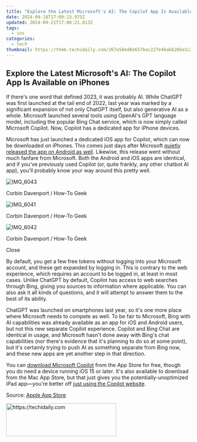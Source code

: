 ```yaml
---
title: "Explore the Latest Microsoft's AI: The Copilot App Is Available on iPhones"
date: 2024-09-18T17:09:23.975Z
updated: 2024-09-21T17:08:21.813Z
tags:
  - ios
categories:
  - tech
thumbnail: https://thmb.techidaily.com/267e58ed8e657bec227e46ab620be1c2e14c4f8b57ea6339fec6ad11dc29f884.jpg
---
```


## Explore the Latest Microsoft's AI: The Copilot App Is Available on iPhones

If there's one word that defined 2023, it was probably AI. While ChatGPT was first launched at the tail end of 2022, last year was marked by a significant expansion of not only ChatGPT itself, but also generative AI as a whole. Microsoft launched several tools using OpenAI's GPT language model, including the popular Bing Chat service, which is now simply called Microsoft Copilot. Now, Copilot has a dedicated app for iPhone devices.

 Microsoft has just launched a dedicated iOS app for Copilot, which can now be downloaded on iPhones. This comes just days after Microsoft [quietly released the app on Android as well](https://screen-mirror.techidaily.com/how-to-mirror-pc-screen-to-nokia-c12-plus-phones-drfone-by-drfone-android/). Likewise, this release went without much fanfare from Microsoft. Both the Android and iOS apps are identical, and if you've previously used Copilot (or, quite frankly, any other chatbot AI app), you'll probably know your way around this pretty well.

![IMG_6043](https://static1.howtogeekimages.com/wordpress/wp-content/uploads/2024/01/img_6043.png) 

Corbin Davenport / How-To Geek

![IMG_6041](https://static1.howtogeekimages.com/wordpress/wp-content/uploads/2024/01/img_6041.png) 

Corbin Davenport / How-To Geek

![IMG_6042](https://static1.howtogeekimages.com/wordpress/wp-content/uploads/2024/01/img_6042.png) 

Corbin Davenport / How-To Geek

Close 

 By default, you get a few free tokens without logging into your Microsoft account, and these get expanded by logging in. This is contrary to the web experience, which requires an account to be logged in, at least in most cases. Unlike ChatGPT by default, Copilot has access to web searches through Bing, giving you sources to information where applicable. You can also ask it all kinds of questions, and it will attempt to answer them to the best of its ability.

 ChatGPT was launched on smartphones last year, so it's one more place where Microsoft needs to compete as well. To be fair to Microsoft, Bing with AI capabilities was already available as an app for iOS and Android users, but not this new separate Copilot experience. Copilot and Bing Chat are identical in usage, and Microsoft hasn't done away with Bing's chat capabilities (nor there's evidence that it's planning to do so at some point), but it's certainly trying to push AI as something separate from Bing now, and these new apps are yet another step in that direction.

 You can [download Microsoft Copilot](https://apps.apple.com/us/app/microsoft-copilot/id6472538445) from the App Store for free, though you do need a device running iOS 15 or later. It's also available to download from the Mac App Store, but that just gives you the potentially-unoptimized iPad app—you're better off [just using the Copilot website](https://some-guidance.techidaily.com/streamlining-your-video-production-with-kinemaster-and-leading-alternatives-for-2024/).

 Source: [Apple App Store](https://apps.apple.com/us/app/microsoft-copilot/id6472538445)

<ins class="adsbygoogle"
     style="display:block"
     data-ad-format="autorelaxed"
     data-ad-client="ca-pub-7571918770474297"
     data-ad-slot="1223367746"></ins>

<ins class="adsbygoogle"
     style="display:block"
     data-ad-client="ca-pub-7571918770474297"
     data-ad-slot="8358498916"
     data-ad-format="auto"
     data-full-width-responsive="true"></ins>



<!-- affiliate ads begin -->
<a href="https://aligracehair.sjv.io/c/5597632/1880956/19272" target="_top" id="1880956">
  <img src="//a.impactradius-go.com/display-ad/19272-1880956" border="0" alt="https://techidaily.com" width="300" height="90"/>
</a>
<img height="0" width="0" src="https://aligracehair.sjv.io/i/5597632/1880956/19272" style="position:absolute;visibility:hidden;" border="0" />
<!-- affiliate ads end -->

